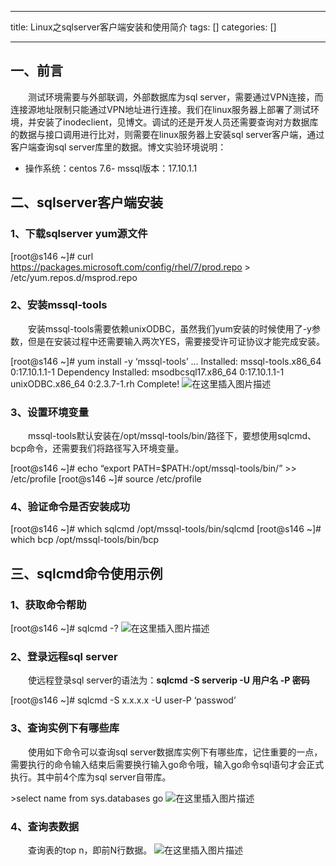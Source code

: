 
--- 
title:  Linux之sqlserver客户端安装和使用简介 
tags: []
categories: [] 

---
## 一、前言

  测试环境需要与外部联调，外部数据库为sql server，需要通过VPN连接，而连接源地址限制只能通过VPN地址进行连接。我们在linux服务器上部署了测试环境，并安装了inodeclient，见博文。调试的还是开发人员还需要查询对方数据库的数据与接口调用进行比对，则需要在linux服务器上安装sql server客户端，通过客户端查询sql server库里的数据。博文实验环境说明：
- 操作系统：centos 7.6- mssql版本：17.10.1.1
## 二、sqlserver客户端安装

### 1、下载sqlserver yum源文件

>  
 [root@s146 ~]# curl https://packages.microsoft.com/config/rhel/7/prod.repo &gt; /etc/yum.repos.d/msprod.repo 


### 2、安装mssql-tools

  安装mssql-tools需要依赖unixODBC，虽然我们yum安装的时候使用了-y参数，但是在安装过程中还需要输入两次YES，需要接受许可证协议才能完成安装。

>  
 [root@s146 ~]# yum install -y ‘mssql-tools’ … Installed: mssql-tools.x86_64 0:17.10.1.1-1  Dependency Installed: msodbcsql17.x86_64 0:17.10.1.1-1 unixODBC.x86_64 0:2.3.7-1.rh  Complete! <img src="https://img-blog.csdnimg.cn/59e80458ced24ad2947ee647182dcf33.png" alt="在这里插入图片描述"> 


### 3、设置环境变量

  mssql-tools默认安装在/opt/mssql-tools/bin/路径下，要想使用sqlcmd、bcp命令，还需要我们将路径写入环境变量。

>  
 [root@s146 ~]# echo “export PATH=$PATH:/opt/mssql-tools/bin/” &gt;&gt; /etc/profile [root@s146 ~]# source /etc/profile 


### 4、验证命令是否安装成功

>  
 [root@s146 ~]# which sqlcmd /opt/mssql-tools/bin/sqlcmd [root@s146 ~]# which bcp /opt/mssql-tools/bin/bcp 


## 三、sqlcmd命令使用示例

### 1、获取命令帮助

>  
 [root@s146 ~]# sqlcmd -? <img src="https://img-blog.csdnimg.cn/5a78c44151b04e7d868fcfa2e13feb3e.png" alt="在这里插入图片描述"> 


### 2、登录远程sql server

  使远程登录sql server的语法为：****sqlcmd -S serverip -U 用户名 -P 密码****

>  
 [root@s146 ~]# sqlcmd -S x.x.x.x -U user-P ‘passwod’ 


### 3、查询实例下有哪些库

  使用如下命令可以查询sql server数据库实例下有哪些库，记住重要的一点，需要执行的命令输入结束后需要换行输入go命令哦，输入go命令sql语句才会正式执行。其中前4个库为sql server自带库。

>  
 &gt;select name from sys.databases go <img src="https://img-blog.csdnimg.cn/b478e7f504324ab2aeadae4aa5cc5110.png" alt="在这里插入图片描述"> 


### 4、查询表数据

  查询表的top n，即前N行数据。 <img src="https://img-blog.csdnimg.cn/ba068e6aa0e5451fade3e02516ef7e46.png" alt="在这里插入图片描述">
